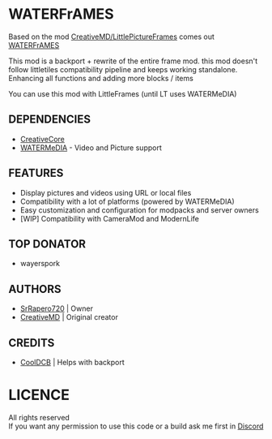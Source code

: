 # WATERFrAMES
Based on the mod [CreativeMD/LittlePictureFrames](https://github.com/CreativeMD/LittleFrames) 
comes out [WATERFrAMES](https://www.curseforge.com/minecraft/mc-mods/waterframes)

This mod is a backport + rewrite of the entire frame mod. this mod doesn't follow littletiles compatibility pipeline
and keeps working standalone. Enhancing all functions and adding more blocks / items

You can use this mod with LittleFrames (until LT uses WATERMeDIA)

## DEPENDENCIES
- [CreativeCore](https://beta.curseforge.com/minecraft/mc-mods/creativecore/files/4394989)
- [WATERMeDIA](https://beta.curseforge.com/minecraft/mc-mods/watermedia) - Video and Picture support

## FEATURES
- Display pictures and videos using URL or local files
- Compatibility with a lot of platforms (powered by WATERMeDIA)
- Easy customization and configuration for modpacks and server owners
- [WIP] Compatibility with CameraMod and ModernLife

## TOP DONATOR
- wayerspork

## AUTHORS
- [SrRapero720](https://github.com/SrRapero720) | Owner
- [CreativeMD](https://github.com/CreativeMD) | Original creator

## CREDITS
- [CoolDCB](https://github.com/CoolDCB) | Helps with backport

# LICENCE
All rights reserved<br>
If you want any permission to use this code or a build ask me first in [Discord](https://discord.gg/cuYAzzZ)<br>

